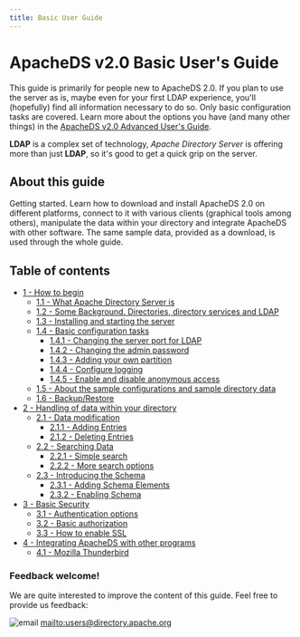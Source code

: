 ```yaml
---
title: Basic User Guide
---
```


# ApacheDS v2.0 Basic User's Guide

This guide is primarily for people new to ApacheDS 2.0. If you plan to use the server as is, maybe even for your first LDAP experience, you'll (hopefully) find all information necessary to do so. Only basic configuration tasks are covered. Learn more about the options you have (and many other things) in the [ApacheDS v2.0 Advanced User's Guide](advanced-user-guide.html).

**LDAP** is a complex set of technology, _Apache Directory Server_ is offering more than just **LDAP**, so it's good to get a quick grip on the server.

## About this guide

Getting started. Learn how to download and install ApacheDS 2.0 on different platforms, connect to it with various clients (graphical tools among others), manipulate the data within your directory and integrate ApacheDS with other software. The same sample data, provided as a download, is used through the whole guide.

## Table of contents

* [1 - How to begin](basic-ug/1-how-to-begin.html)
	* [1.1 - What Apache Directory Server is](basic-ug/1.1-what-apacheds-is.html)
	* [1.2 - Some Background. Directories, directory services and LDAP](basic-ug/1.2-some-background.html)
	* [1.3 - Installing and starting the server](basic-ug/1.3-installing-and-starting.html)
	* [1.4 - Basic configuration tasks](basic-ug/1.4-basic-configuration-tasks.html)
		* [1.4.1 - Changing the server port for LDAP](basic-ug/1.4.1-changing-server-port.html)
		* [1.4.2 - Changing the admin password](basic-ug/1.4.2-changing-admin-password.html)
		* [1.4.3 - Adding your own partition](basic-ug/1.4.3-adding-partition.html)
		* [1.4.4 - Configure logging](basic-ug/1.4.4-configure-logging.html)
		* [1.4.5 - Enable and disable anonymous access](basic-ug/1.4.5-anonymous-access.html)
	* [1.5 - About the sample configurations and sample directory data](basic-ug/1.5-sample-configuration.html)
    * [1.6 - Backup/Restore](basic-ug/1.6-backup-restore.html)
* [2 - Handling of data within your directory](basic-ug/2-handling-data.html)
	* [2.1 - Data modification](basic-ug/2.1-data-modification.html)
		* [2.1.1 - Adding Entries](basic-ug/2.1.1-adding-entries.html)
		* [2.1.2 - Deleting Entries](basic-ug/2.1.2-deleting-entries.html)
	* [2.2 - Searching Data](basic-ug/2.2-searching-data.html)
		* [2.2.1 - Simple search](basic-ug/2.2.1-simple-search.html)
		* [2.2.2 - More search options](basic-ug/2.2.2-more-search-options.html)
	* [2.3 - Introducing the Schema ](basic-ug/2.3-introducing-schema.html)
		* [2.3.1 - Adding Schema Elements](basic-ug/2.3.1-adding-schema-elements.html)
		* [2.3.2 - Enabling Schema](basic-ug/2.3.2-enabling-schema.html)
* [3 - Basic Security](basic-ug/3-basic-security.html)
	* [3.1 - Authentication options](basic-ug/3.1-authentication-options.html)
	* [3.2 - Basic authorization](basic-ug/3.2-basic-authorization.html)
	* [3.3 - How to enable SSL](basic-ug/3.3-enabling-ssl.html)
* [4 - Integrating ApacheDS with other programs](basic-ug/4-integrating-apacheds.html)
	* [4.1 - Mozilla Thunderbird](basic-ug/4.1-mozilla-thunderbird.html)

### Feedback welcome!

We are quite interested to improve the content of this guide. Feel free to provide us feedback:

![email](../images/email.png) [mailto:users@directory.apache.org](mailto:users@directory.apache.org) 
